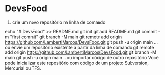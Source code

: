 # DevsFood
1. crie um novo repositório na linha de comando

echo "# DevsFood" >> README.md 
git init 
git add README.md 
git commit -m "first commit" 
git branch -M main 
git remote add origin https://github.com/LambertiMarcos/DevsFood.git
 git push -u origin main
…ou envie um repositório existente a partir da linha de comando
git remote add origin https://github.com/LambertiMarcos/DevsFood.git
 git branch -M main 
git push -u origin main
…ou importar código de outro repositório
Você pode inicializar este repositório com código de um projeto Subversion, Mercurial ou TFS.